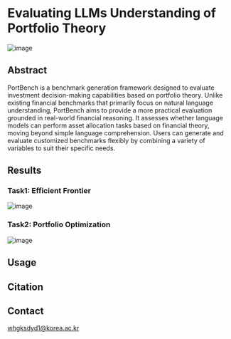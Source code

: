 # Evaluating LLMs Understanding of Portfolio Theory
![image](https://github.com/user-attachments/assets/85d9d99c-1de8-435f-a46d-ccca12cb0a24)

## Abstract
PortBench is a benchmark generation framework designed to evaluate investment decision-making capabilities based on portfolio theory.
Unlike existing financial benchmarks that primarily focus on natural language understanding, PortBench aims to provide a more practical evaluation grounded in real-world financial reasoning.
It assesses whether language models can perform asset allocation tasks based on financial theory, moving beyond simple language comprehension.
Users can generate and evaluate customized benchmarks flexibly by combining a variety of variables to suit their specific needs.

## Results
### Task1: Efficient Frontier
![image](https://github.com/user-attachments/assets/9967ccdc-7d3f-4d03-9ecd-191d5480ede4)

### Task2: Portfolio Optimization
![image](https://github.com/user-attachments/assets/465f8212-1dee-4da1-8b2c-8cc58440bbfc)

## Usage

## Citation

## Contact
whgksdyd1@korea.ac.kr
